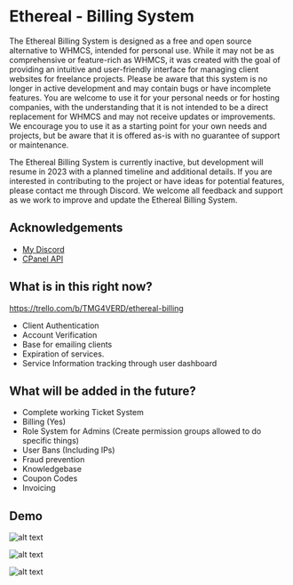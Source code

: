
# Ethereal - Billing System

The Ethereal Billing System is designed as a free and open source alternative to WHMCS, intended for personal use. While it may not be as comprehensive or feature-rich as WHMCS, it was created with the goal of providing an intuitive and user-friendly interface for managing client websites for freelance projects. Please be aware that this system is no longer in active development and may contain bugs or have incomplete features. You are welcome to use it for your personal needs or for hosting companies, with the understanding that it is not intended to be a direct replacement for WHMCS and may not receive updates or improvements. We encourage you to use it as a starting point for your own needs and projects, but be aware that it is offered as-is with no guarantee of support or maintenance.

The Ethereal Billing System is currently inactive, but development will resume in 2023 with a planned timeline and additional details. If you are interested in contributing to the project or have ideas for potential features, please contact me through Discord. We welcome all feedback and support as we work to improve and update the Ethereal Billing System.

## Acknowledgements

 - [My Discord](https://discord.gg/qrow)
 - [CPanel API](https://api.docs.cpanel.net/)


## What is in this right now?

https://trello.com/b/TMG4VERD/ethereal-billing
- Client Authentication
- Account Verification 
- Base for emailing clients
- Expiration of services.
- Service Information tracking through user dashboard

## What will be added in the future?
- Complete working Ticket System
- Billing (Yes)
- Role System for Admins (Create permission groups allowed to do specific things)
- User Bans (Including IPs)
- Fraud prevention
- Knowledgebase
- Coupon Codes
- Invoicing

## Demo

![alt text](https://i.imgur.com/c7ONJ0b.png)

![alt text](https://i.imgur.com/aKPsqUK.png)

![alt text](https://i.imgur.com/KqEo6Fs.png)



